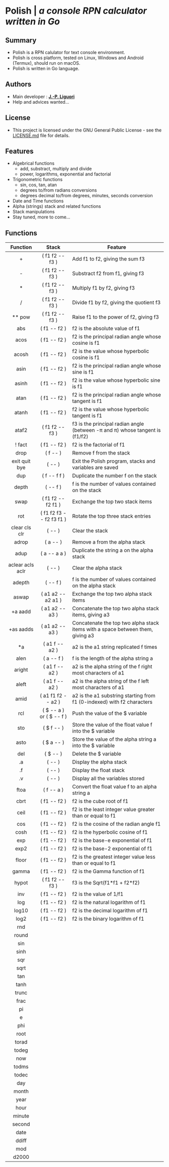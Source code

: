# Polish | *a console RPN calculator written in Go*

## Summary

- Polish is a RPN calulator for text console environment.
- Polish is cross platform, tested on Linux, Windows and Android (Termux), should run on macOS.
- Polish is written in Go language.

## Authors

- Main developer : [**J.-P. Liguori**](https://github.com/jplozf/polish)
- Help and advices wanted...

## License

- This project is licensed under the GNU General Public License - see the [LICENSE.md](LICENSE.md) file for details.

## Features

* Algebrical functions
    - add, substract, multiply and divide
    - power, logarithms, exponential and factorial
* Trigonometric functions
    - sin, cos, tan, atan
    - degrees to/from radians conversions
    - degrees decimal to/from degrees, minutes, seconds conversion
* Date and Time functions
* Alpha (strings) stack and related functions
* Stack manipulations
* Stay tuned, more to come...

## Functions
| Function | Stack | Feature |
|:--------:|:-----:|---------|
| + | ( f1 f2 -- f3 ) | Add f1 to f2, giving the sum f3 |
| - | ( f1 f2 -- f3 ) | Substract f2 from f1, giving f3 |
| * | ( f1 f2 -- f3 ) | Multiply f1 by f2, giving f3 |
| / | ( f1 f2 -- f3 ) | Divide f1 by f2, giving the quotient f3 |
| ** pow | ( f1 f2 -- f3 ) | Raise f1 to the power of f2, giving f3 |
| abs | ( f1 -- f2 ) | f2 is the absolute value of f1 |
| acos | ( f1 -- f2 ) | f2 is the principal radian angle whose cosine is f1 |
| acosh | ( f1 -- f2 ) | f2 is the value whose hyperbolic cosine is f1 |
| asin | ( f1 -- f2 ) | f2 is the principal radian angle whose sine is f1 |
| asinh | ( f1 -- f2 ) | f2 is the value whose hyperbolic sine is f1 |
| atan | ( f1 -- f2 ) | f2 is the principal radian angle whose tangent is f1 |
| atanh | ( f1 -- f2 ) | f2 is the value whose hyperbolic tangent is f1 |
| ataf2 | ( f1 f2 -- f3 ) | f3 is the principal radian angle (between -&pi; and &pi;) whose tangent is (f1/f2) |
| ! fact | ( f1 -- f2 ) | f2 is the factorial of f1 |
| drop | ( f -- ) | Remove f from the stack |
| exit quit bye | ( -- ) | Exit the Polish program, stacks and variables are saved |
| dup | ( f -- f f ) | Duplicate the number f on the stack |
| depth | ( -- f ) | f is the number of values contained on the stack |
| swap | ( f1 f2 -- f2 f1 ) | Exchange the top two stack items |
| rot | ( f1 f2 f3 -- f2 f3 f1 ) | Rotate the top three stack entries |
| clear cls clr | ( -- ) | Clear the stack |
| adrop | ( a -- ) | Remove a from the alpha stack |
| adup | ( a -- a a ) | Duplicate the string a on the alpha stack | 
| aclear acls aclr | ( -- ) | Clear the alpha stack |
| adepth | ( -- f ) | f is the number of values contained on the alpha stack |
| aswap | ( a1 a2 -- a2 a1 ) | Exchange the top two alpha stack items |
| +a aadd | ( a1 a2 -- a3 ) | Concatenate the top two alpha stack items, giving a3 |
| +as aadds | ( a1 a2 -- a3 ) | Concatenate the top two alpha stack items with a space between them, giving a3 |
| *a | ( a1 f -- a2 ) | a2 is the a1 string replicated f times |
| alen | ( a -- f ) | f is the length of the alpha string a |
| aright | ( a1 f -- a2 ) | a2 is the alpha string of the f right most characters of a1 |
| aleft | ( a1 f -- a2 ) | a2 is the alpha string of the f left most characters of a1 |
| amid | ( a1 f1 f2 -- a2 ) | a2 is the a1 substring starting from f1 (0-indexed) with f2 characters |
| rcl | ( $ -- a ) or ( $ -- f ) | Push the value of the $ variable |
| sto | ( $ f -- ) | Store the value of the float value f into the $ variable |
| asto | ( $ a -- ) | Store the value of the alpha string a into the $ variable |
| del | ( $ -- ) | Delete the $ variable |
| .a | ( -- ) | Display the alpha stack |
| .f | ( -- ) | Display the float stack |
| .v | ( -- ) | Display all the variables stored |
| ftoa | ( f -- a ) | Convert the float value f to an alpha string a |
| cbrt | ( f1 -- f2 ) | f2 is the cube root of f1 |
| ceil | ( f1 -- f2 ) | f2 is the least integer value greater than or equal to f1 |
| cos | ( f1 -- f2 ) | f2 is the cosine of the radian angle f1 |
| cosh | ( f1 -- f2 ) | f2 is the hyperbolic cosine of f1 |
| exp | ( f1 -- f2 ) | f2 is the base-e exponential of f1 |
| exp2 | ( f1 -- f2 ) | f2 is the base-2 exponential of f1 |
| floor | ( f1 -- f2 ) | f2 is the greatest integer value less than or equal to f1 |
| gamma | ( f1 -- f2 ) | f2 is the Gamma function of f1 |
| hypot | ( f1 f2 -- f3 ) | f3 is the Sqrt(f1\*f1 + f2\*f2) |
| inv | ( f1 -- f2 ) | f2 is the value of 1/f1 |
| log | ( f1 -- f2 ) | f2 is the natural logarithm of f1 |
| log10 | ( f1 -- f2 ) | f2 is the decimal logarithm of f1 |
| log2 | ( f1 -- f2 ) | f2 is the binary logarithm of f1 |
| rnd
| round
| sin
| sinh
| sqr
| sqrt
| tan
| tanh
| trunc
| frac
| pi
| e
| phi
| root
| torad
| todeg
| now
| todms
| todec
| day
| month
| year
| hour
| minute
| second
| date
| ddiff
| mod
| d2000
